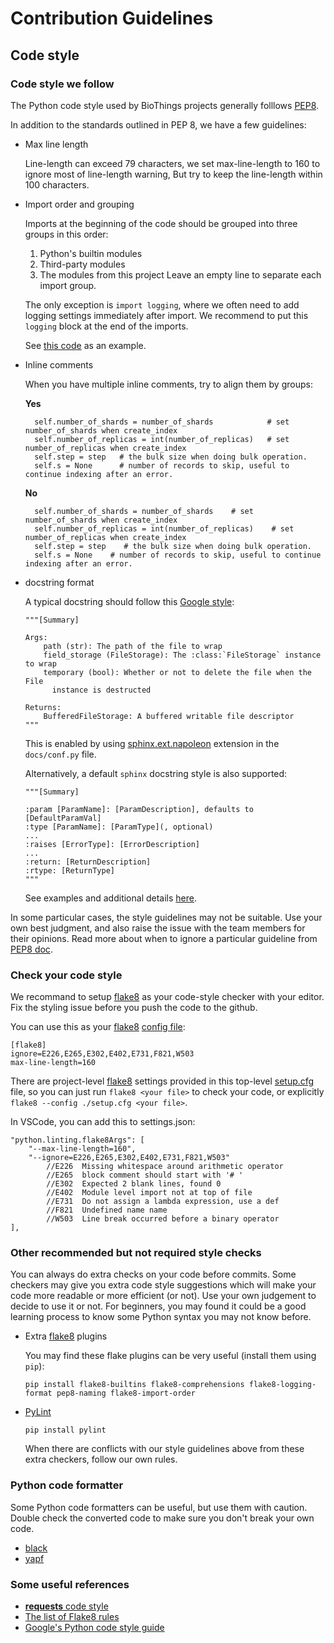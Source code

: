 # Contribution Guidelines

## Code style

### Code style we follow

The Python code style used by BioThings projects generally folllows [PEP8](https://pep8.org/).

In addition to the standards outlined in PEP 8, we have a few guidelines:

* Max line length

  Line-length can exceed 79 characters, we set max-line-length to 160 to ignore most of line-length warning,
  But try to keep the line-length within 100 characters.

* Import order and grouping

  Imports at the beginning of the code should be grouped into three groups in this order:
    1. Python's builtin modules
    2. Third-party modules
    3. The modules from this project
  Leave an empty line to separate each import group.

  The only exception is `import logging`, where we often need to add logging settings immediately after import.
  We recommend to put this `logging` block at the end of the imports.

  See [this code](biothings/utils/es.py) as an example.

* Inline comments

  When you have multiple inline comments, try to align them by groups:

  **Yes**

        self.number_of_shards = number_of_shards            # set number_of_shards when create_index
        self.number_of_replicas = int(number_of_replicas)   # set number_of_replicas when create_index
        self.step = step   # the bulk size when doing bulk operation.
        self.s = None      # number of records to skip, useful to continue indexing after an error.

  **No**

        self.number_of_shards = number_of_shards    # set number_of_shards when create_index
        self.number_of_replicas = int(number_of_replicas)    # set number_of_replicas when create_index
        self.step = step    # the bulk size when doing bulk operation.
        self.s = None    # number of records to skip, useful to continue indexing after an error.

* docstring format

  A typical docstring should follow this [Google style](http://google.github.io/styleguide/pyguide.html#381-docstrings):

      """[Summary]

      Args:
          path (str): The path of the file to wrap
          field_storage (FileStorage): The :class:`FileStorage` instance to wrap
          temporary (bool): Whether or not to delete the file when the File
            instance is destructed

      Returns:
          BufferedFileStorage: A buffered writable file descriptor
      """

  This is enabled by using [sphinx.ext.napoleon](https://sphinxcontrib-napoleon.readthedocs.io/en/latest/) extension in the `docs/conf.py` file.

  Alternatively, a default `sphinx` docstring style is also supported:

      """[Summary]

      :param [ParamName]: [ParamDescription], defaults to [DefaultParamVal]
      :type [ParamName]: [ParamType](, optional)
      ...
      :raises [ErrorType]: [ErrorDescription]
      ...
      :return: [ReturnDescription]
      :rtype: [ReturnType]
      """
  See examples and additional details [here](https://sphinx-rtd-tutorial.readthedocs.io/en/latest/docstrings.html).

In some particular cases, the style guidelines may not be suitable. Use your own best judgment,
and also raise the issue with the team members for their opinions. Read more about when to ignore a
particular guideline from [PEP8 doc](https://pep8.org/#a-foolish-consistency-is-the-hobgoblin-of-little-minds).

### Check your code style

We recommand to setup [flake8](http://flake8.pycqa.org) as your code-style checker with your editor.
Fix the styling issue before you push the code to the github.

You can use this as your [flake8](http://flake8.pycqa.org) [config file](http://flake8.pycqa.org/en/latest/user/configuration.html):

    [flake8]
    ignore=E226,E265,E302,E402,E731,F821,W503
    max-line-length=160

There are project-level [flake8](http://flake8.pycqa.org) settings provided in this top-level [setup.cfg](setup.cfg) file, so you can just run `flake8 <your file>` to check your code, or explicitly `flake8 --config ./setup.cfg <your file>`.

In VSCode, you can add this to settings.json:

    "python.linting.flake8Args": [
        "--max-line-length=160",
        "--ignore=E226,E265,E302,E402,E731,F821,W503"
            //E226  Missing whitespace around arithmetic operator
            //E265  block comment should start with '# '
            //E302  Expected 2 blank lines, found 0
            //E402  Module level import not at top of file
            //E731  Do not assign a lambda expression, use a def
            //F821  Undefined name name
            //W503  Line break occurred before a binary operator
    ],

### Other recommended but not required style checks

You can always do extra checks on your code before commits. Some checkers may give you extra code style suggestions which will make your code more readable or more efficient (or not). Use your own judgement to decide to use it or not. For beginners, you may found it could be a good learning process to know some Python syntax you may not know before.

* Extra [flake8](http://flake8.pycqa.org) plugins

  You may find these flake plugins can be very useful (install them using `pip`):

      pip install flake8-builtins flake8-comprehensions flake8-logging-format pep8-naming flake8-import-order

* [PyLint](https://www.pylint.org/)

      pip install pylint

  When there are conflicts with our style guidelines above from these extra checkers, follow our own rules.

### Python code formatter

Some Python code formatters can be useful, but use them with caution. Double check the converted code to make sure you don't break your own code.

* [black](https://github.com/python/black)
* [yapf](https://github.com/google/yapf/)

### Some useful references

* [**requests** code style](http://python-requests.org//en/latest/dev/contributing/#kenneth-reitz-s-code-style)
* [The list of Flake8 rules](https://lintlyci.github.io/Flake8Rules/)
* [Google's Python code style guide](http://flake8.pycqa.org/en/latest/)
